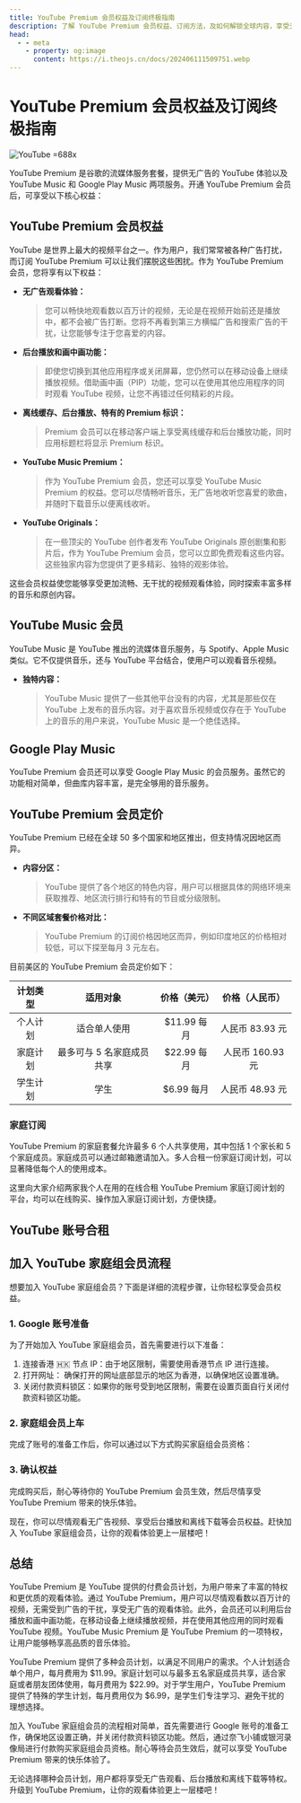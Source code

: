 ```yaml
---
title: YouTube Premium 会员权益及订阅终极指南
description: 了解 YouTube Premium 会员权益、订阅方法，及如何解锁全球内容，享受无广告、离线播放、背景播放等高级功能，提升观看体验。
head:
  - - meta
    - property: og:image
      content: https://i.theojs.cn/docs/202406111509751.webp
---
```


# YouTube Premium 会员权益及订阅终极指南

![YouTube =688x](https://i.theojs.cn/docs/202406111509751.webp 'YouTube')

YouTube Premium 是谷歌的流媒体服务套餐，提供无广告的 YouTube 体验以及 YouTube Music 和 Google Play Music 两项服务。开通 YouTube Premium 会员后，可享受以下核心权益：

## YouTube Premium 会员权益

YouTube 是世界上最大的视频平台之一。作为用户，我们常常被各种广告打扰，而订阅 YouTube Premium 可以让我们摆脱这些困扰。作为 YouTube Premium 会员，您将享有以下权益：

- **无广告观看体验：**
  > 您可以畅快地观看数以百万计的视频，无论是在视频开始前还是播放中，都不会被广告打断。您将不再看到第三方横幅广告和搜索广告的干扰，让您能够专注于您喜爱的内容。
- **后台播放和画中画功能：**
  > 即使您切换到其他应用程序或关闭屏幕，您仍然可以在移动设备上继续播放视频。借助画中画（PIP）功能，您可以在使用其他应用程序的同时观看 YouTube 视频，让您不再错过任何精彩的片段。
- **离线缓存、后台播放、特有的 Premium 标识：**
  > Premium 会员可以在移动客户端上享受离线缓存和后台播放功能，同时应用标题栏将显示 Premium 标识。
- **YouTube Music Premium：**
  > 作为 YouTube Premium 会员，您还可以享受 YouTube Music Premium 的权益。您可以尽情畅听音乐，无广告地收听您喜爱的歌曲，并随时下载音乐以便离线收听。
- **YouTube Originals：**
  > 在一些顶尖的 YouTube 创作者发布 YouTube Originals 原创剧集和影片后，作为 YouTube Premium 会员，您可以立即免费观看这些内容。这些独家内容为您提供了更多精彩、独特的观影体验。

这些会员权益使您能够享受更加流畅、无干扰的视频观看体验，同时探索丰富多样的音乐和原创内容。

## YouTube Music 会员

YouTube Music 是 YouTube 推出的流媒体音乐服务，与 Spotify、Apple Music 类似。它不仅提供音乐，还与 YouTube 平台结合，使用户可以观看音乐视频。

- **独特内容：**
  > YouTube Music 提供了一些其他平台没有的内容，尤其是那些仅在 YouTube 上发布的音乐内容。对于喜欢音乐视频或仅存在于 YouTube 上的音乐的用户来说，YouTube Music 是一个绝佳选择。

## Google Play Music

YouTube Premium 会员还可以享受 Google Play Music 的会员服务。虽然它的功能相对简单，但曲库内容丰富，是完全够用的音乐服务。

## YouTube Premium 会员定价

YouTube Premium 已经在全球 50 多个国家和地区推出，但支持情况因地区而异。

- **内容分区：**
  > YouTube 提供了各个地区的特色内容，用户可以根据具体的网络环境来获取推荐、地区流行排行和特有的节目或分级限制。
- **不同区域套餐价格对比：**
  > YouTube Premium 的订阅价格因地区而异，例如印度地区的价格相对较低，可以下探至每月 3 元左右。

目前美区的 YouTube Premium 会员定价如下：

| 计划类型 |         适用对象          | 价格（美元） |  价格（人民币）  |
| :------: | :-----------------------: | :----------: | :--------------: |
| 个人计划 |       适合单人使用        | $11.99 每月  | 人民币 83.93 元  |
| 家庭计划 | 最多可与 5 名家庭成员共享 | $22.99 每月  | 人民币 160.93 元 |
| 学生计划 |           学生            |  $6.99 每月  | 人民币 48.93 元  |

### 家庭订阅

YouTube Premium 的家庭套餐允许最多 6 个人共享使用，其中包括 1 个家长和 5 个家庭成员。家庭成员可以通过邮箱邀请加入。多人合租一份家庭订阅计划，可以显著降低每个人的使用成本。

这里向大家介绍两家我个人在用的在线合租 YouTube Premium 家庭订阅计划的平台，均可以在线购买、操作加入家庭订阅计划，方便快捷。

## YouTube 账号合租

<!--@include: @/serve/sharing/account-sharing-guide.md#price-->

## 加入 YouTube 家庭组会员流程

想要加入 YouTube 家庭组会员？下面是详细的流程步骤，让你轻松享受会员权益。

### 1\. Google 账号准备

为了开始加入 YouTube 家庭组会员，首先需要进行以下准备：

1.  连接香港 🇭🇰 节点 IP：由于地区限制，需要使用香港节点 IP 进行连接。
2.  打开网址：<Pill name="Play.Google.com" link="https://play.google.com/" icon="logos:google-play-icon" alt="谷歌商店图标" /> 确保打开的网址底部显示的地区为香港，以确保地区设置准确。
3.  关闭付款资料锁区：如果你的账号受到地区限制，需要在设置页面自行关闭付款资料锁区功能。

### 2\. 家庭组会员上车

完成了账号的准备工作后，你可以通过以下方式购买家庭组会员资格：

<Links
  :grid="3"
  :items="[
    {
      name: '奈飞小铺',
      desc: '购买 Netflix 家庭组会员，支持多种付款方式',
      link: 'https://itheo.top/ihezu',
      rel: 'sponsored',
      image: {
        src: 'https://encrypted-tbn0.gstatic.com/images?q=tbn:ANd9GcRT5w-gXnmsI24DmoYkt-1EpkL_nY0O1p8p4Q&s',
        alt: '奈飞小铺图标'
      }
    },
    {
      name: '银河录像局',
      desc: '加入家庭组会员，便捷高效获取账号',
      link: 'https://itheo.top/yh',
      rel: 'sponsored',
      image: { src: 'https://nf.video/favicon.ico', alt: '银河录像局图标' }
    },
    {
      name: '蜜糖商店',
      desc: '安全购买 Netflix 家庭组账号，售后完善',
      link: 'https://itheo.top/metshop',
      rel: 'sponsored',
      image: { src: 'https://metshop.cn/img/simpLogo.1b5c58e1.png', alt: '蜜糖商店图标' }
    }
  ]"
/>

### 3\. 确认权益

完成购买后，耐心等待你的 YouTube Premium 会员生效，然后尽情享受 YouTube Premium 带来的快乐体验。

现在，你可以尽情观看无广告视频、享受后台播放和离线下载等会员权益。赶快加入 YouTube 家庭组会员，让你的观看体验更上一层楼吧！

## 总结

YouTube Premium 是 YouTube 提供的付费会员计划，为用户带来了丰富的特权和更优质的观看体验。通过 YouTube Premium，用户可以尽情观看数以百万计的视频，无需受到广告的干扰，享受无广告的观看体验。此外，会员还可以利用后台播放和画中画功能，在移动设备上继续播放视频，并在使用其他应用的同时观看 YouTube 视频。YouTube Music Premium 是 YouTube Premium 的一项特权，让用户能够畅享高品质的音乐体验。

YouTube Premium 提供了多种会员计划，以满足不同用户的需求。个人计划适合单个用户，每月费用为 $11.99。家庭计划可以与最多五名家庭成员共享，适合家庭或者朋友团体使用，每月费用为 $22.99。对于学生用户，YouTube Premium 提供了特殊的学生计划，每月费用仅为 $6.99，是学生们专注学习、避免干扰的理想选择。

加入 YouTube 家庭组会员的流程相对简单，首先需要进行 Google 账号的准备工作，确保地区设置正确，并关闭付款资料锁区功能。然后，通过奈飞小铺或银河录像局进行付款购买家庭组会员资格。耐心等待会员生效后，就可以享受 YouTube Premium 带来的快乐体验了。

无论选择哪种会员计划，用户都将享受无广告观看、后台播放和离线下载等特权。升级到 YouTube Premium，让你的观看体验更上一层楼吧！
